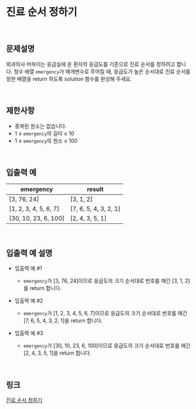 # 진료 순서 정하기

<br>

## 문제설명
외과의사 머쓱이는 응급실에 온 환자의 응급도를 기준으로 진료 순서를 정하려고 합니다. 정수 배열 `emergency`가 매개변수로 주어질 때, 응급도가 높은 순서대로 진료 순서를 정한 배열을 return 하도록 solution 함수를 완성해 주세요.

<br>

## 제한사항
- 중복된 원소는 없습니다.
- 1 ≤ `emergency`의 길이 ≤ 10
- 1 ≤ `emergency`의 원소 ≤ 100

<br>

## 입출력 예
| emergency | result |
|---|---|
| [3, 76, 24] | [3, 1, 2] |
| [1, 2, 3, 4, 5, 6, 7] | [7, 6, 5, 4, 3, 2, 1] |
| [30, 10, 23, 6, 100] | [2, 4, 3, 5, 1] |

<br>

## 입출력 예 설명
- 입출력 예 #1
    - `emergency`가 [3, 76, 24]이므로 응급도의 크기 순서대로 번호를 매긴 [3, 1, 2]를 return 합니다.

- 입출력 예 #2
    - `emergency`가 [1, 2, 3, 4, 5, 6, 7]이므로 응급도의 크기 순서대로 번호를 매긴 [7, 6, 5, 4, 3, 2, 1]을 return 합니다.

- 입출력 예 #3
    - `emergency`가 [30, 10, 23, 6, 100]이므로 응급도의 크기 순서대로 번호를 매긴 [2, 4, 3, 5, 1]을 return 합니다.

<br>

## 링크
[진료 순서 정하기](https://school.programmers.co.kr/learn/courses/30/lessons/120835)
